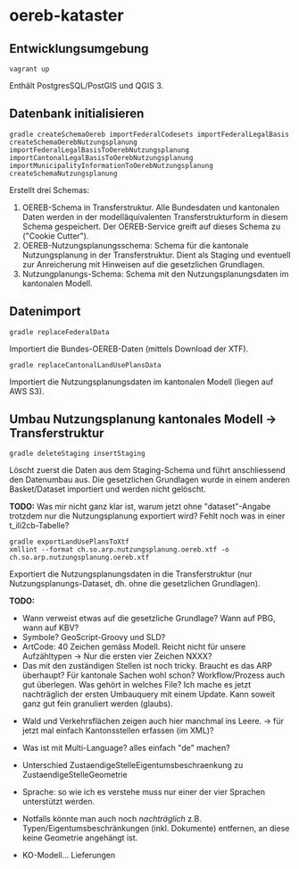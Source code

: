 # oereb-kataster

## Entwicklungsumgebung
```
vagrant up
```
Enthält PostgresSQL/PostGIS und QGIS 3.

## Datenbank initialisieren
```
gradle createSchemaOereb importFederalCodesets importFederalLegalBasis createSchemaOerebNutzungsplanung importFederalLegalBasisToOerebNutzungsplanung importCantonalLegalBasisToOerebNutzungsplanung importMunicipalityInformationToOerebNutzungsplanung createSchemaNutzungsplanung
```
Erstellt drei Schemas:

1. OEREB-Schema in Transferstruktur. Alle Bundesdaten und kantonalen Daten werden in der modelläquivalenten Transferstrukturform in diesem Schema gespeichert. Der OEREB-Service greift auf dieses Schema zu ("Cookie Cutter").
2. OEREB-Nutzungsplanungsschema: Schema für die kantonale Nutzungsplanung in der Transferstruktur. Dient als Staging und eventuell zur Anreicherung mit Hinweisen auf die gesetzlichen Grundlagen.
3. Nutzungplanungs-Schema: Schema mit den Nutzungsplanungsdaten im kantonalen Modell.

## Datenimport
```
gradle replaceFederalData
```
Importiert die Bundes-OEREB-Daten (mittels Download der XTF).

```
gradle replaceCantonalLandUsePlansData
```
Importiert die Nutzungsplanungsdaten im kantonalen Modell (liegen auf AWS S3).

## Umbau Nutzungsplanung kantonales Modell -> Transferstruktur
```
gradle deleteStaging insertStaging
```
Löscht zuerst die Daten aus dem Staging-Schema und führt anschliessend den Datenumbau aus. Die gesetzlichen Grundlagen wurde in einem anderen Basket/Dataset importiert und werden nicht gelöscht. 

**TODO:** Was mir nicht ganz klar ist, warum jetzt ohne "dataset"-Angabe trotzdem nur die Nutzungsplanung exportiert wird? Fehlt noch was in einer t_ili2cb-Tabelle?

```
gradle exportLandUsePlansToXtf
xmllint --format ch.so.arp.nutzungsplanung.oereb.xtf -o ch.so.arp.nutzungsplanung.oereb.xtf
```
Exportiert die Nutzungsplanungsdaten in die Transferstruktur (nur Nutzungsplanungs-Dataset, dh. ohne die gesetzlichen Grundlagen).

**TODO:** 
- Wann verweist etwas auf die gesetzliche Grundlage? Wann auf PBG, wann auf KBV?
- Symbole? GeoScript-Groovy und SLD?
- ArtCode: 40 Zeichen gemäss Modell. Reicht nicht für unsere Aufzähltypen -> Nur die ersten vier Zeichen NXXX?
- Das mit den zuständigen Stellen ist noch tricky. Braucht es das ARP überhaupt? Für kantonale Sachen wohl schon? Workflow/Prozess auch gut überlegen. Was gehört in welches File? Ich mache es jetzt nachträglich der ersten Umbauquery mit einem Update. Kann soweit ganz gut fein granuliert werden (glaubs).
 * Wald und Verkehrsflächen zeigen auch hier manchmal ins Leere. -> für jetzt mal einfach Kantonsstellen erfassen (im XML)?
- Was ist mit Multi-Language? alles einfach "de" machen?
- Unterschied ZustaendigeStelleEigentumsbeschraenkung zu ZustaendigeStelleGeometrie
- Sprache: so wie ich es verstehe muss nur einer der vier Sprachen unterstützt werden.
- Notfalls könnte man auch noch _nachträglich_ z.B. Typen/Eigentumsbeschränkungen (inkl. Dokumente) entfernen, an diese keine Geometrie angehängt ist.

- KO-Modell... Lieferungen
